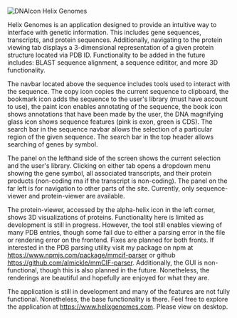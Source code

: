 ![DNAIcon](./helix-app/client/src/components/genome_explorer/assets/DNAIcon.png) Helix Genomes

Helix Genomes is an application designed to provide an intuitive way to interface with genetic information. This includes gene sequences, transcripts, and protein sequences. Additionally, navigating to the protein viewing tab displays a 3-dimensional representation of a given protein structure located via PDB ID. Functionality to be added in the future includes: BLAST sequence alignment, a sequence edititor, and more 3D functionality.

The navbar located above the sequence includes tools used to interact with the sequence. The copy icon copies the current sequence to clipboard, the bookmark icon adds the sequence to the user's library (must have account to use), the paint icon enables annotating of the sequence, the book icon shows annotations that have been made by the user, the DNA magnifying glass icon shows sequence features (pink is exon, green is CDS). The search bar in the sequence navbar allows the selection of a particular region of the given sequence. The search bar in the top header allows searching of genes by symbol. 

The panel on the lefthand side of the screen shows the current selection and the user's library. Clicking on either tab opens a dropdown menu showing the gene symbol, all associated transcripts, and their protein products (non-coding rna if the transcript is non-coding). The panel on the far left is for navigation to other parts of the site. Currently, only sequence-viewer and protein-viewer are available.

The protein-viewer, accessed by the alpha-helix icon in the left corner, shows 3D visualizations of proteins. Functionality here is limited as development is still in progress. However, the tool still enables viewing of many PDB entries, though some fail due to either a parsing error in the file or rendering error on the frontend. Fixes are planned for both fronts. If interested in the PDB parsing utility visit my package on npm at https://www.npmjs.com/package/mmcif-parser or github https://github.com/almickle/mmCIF-parser. Additionally, the GUI is non-functional, though this is also planned in the future. Nonetheless, the renderings are beautiful and hopefully are enjoyed for what they are.

The application is still in development and many of the features are not fully functional. Nonetheless, the base functionality is there. Feel free to explore the application at https://www.helixgenomes.com. Please view on desktop.

